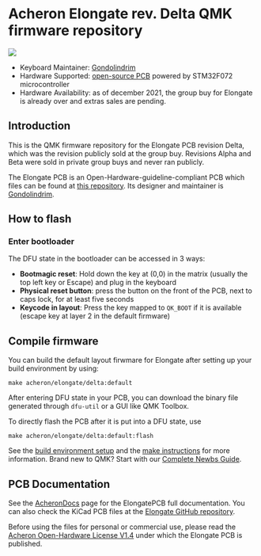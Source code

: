 # Acheron Elongate rev. Delta QMK firmware repository

![](https://i.imgur.com/G9LESkUh.jpg)

* Keyboard Maintainer: [Gondolindrim](https://github.com/Gondolindrim)
* Hardware Supported: [open-source PCB](https://github.com/AcheronProject/Elongate) powered by STM32F072 microcontroller
* Hardware Availability: as of december 2021, the group buy for Elongate is already over and extras sales are pending.

## Introduction

This is the QMK firmware repository for the Elongate PCB revision Delta, which was the revision publicly sold at the group buy. Revisions Alpha and Beta were sold in private group buys and never ran publicly.

The Elongate PCB is an Open-Hardware-guideline-compliant PCB which files can be found at [this repository](https://github.com/AcheronProject/Elongate). Its designer and maintainer is [Gondolindrim](https://github.com/Gondolindrim).

## How to flash

### Enter bootloader

The DFU state in the bootloader can be accessed in 3 ways:

* **Bootmagic reset**: Hold down the key at (0,0) in the matrix (usually the top left key or Escape) and plug in the keyboard
* **Physical reset button**: press the button on the front of the PCB, next to caps lock, for at least five seconds
* **Keycode in layout**: Press the key mapped to `QK_BOOT` if it is available (escape key at layer 2 in the default firmware)

## Compile firmware

You can build the default layout firwmare for Elongate after setting up your build environment by using:

    make acheron/elongate/delta:default

After entering DFU state in your PCB, you can download the binary file generated through `dfu-util` or a GUI like QMK Toolbox.

To directly flash the PCB after it is put into a DFU state, use

    make acheron/elongate/delta:default:flash

See the [build environment setup](https://docs.qmk.fm/#/getting_started_build_tools) and the [make instructions](https://docs.qmk.fm/#/getting_started_make_guide) for more information. Brand new to QMK? Start with our [Complete Newbs Guide](https://docs.qmk.fm/#/newbs).

## PCB Documentation

See the [AcheronDocs](https://acheronproject.com/pcbs/elongate/) page for the ElongatePCB full documentation. You can also check the KiCad PCB files at the [Elongate GitHub repository](https://github.com/AcheronProject/Elongate).

Before using the files for personal or commercial use, please read the [Acheron Open-Hardware License V1.4](https://acheronproject.com/AOHL14/) under which the Elongate PCB is published.
